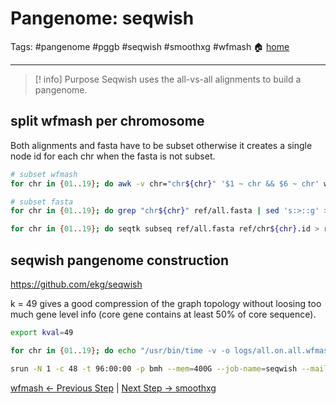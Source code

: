 # Pangenome: seqwish
Tags: #pangenome #pggb #seqwish #smoothxg #wfmash
🏠 [home](0.01_GitHub_PGGB.md)
***
> [! info] Purpose
> Seqwish uses the all-vs-all alignments to build a pangenome.

## split wfmash per chromosome

Both alignments and fasta have to be subset otherwise it creates a single node id for each chr when the fasta is not subset.

```bash
# subset wfmash
for chr in {01..19}; do awk -v chr="chr${chr}" '$1 ~ chr && $6 ~ chr' wfmash/all.on.all.wfmash_s10000p85n1.paf > wfmash/all.on.all.wfmash_s10000p85n1.chr${chr}.paf; done

# subset fasta
for chr in {01..19}; do grep "chr${chr}" ref/all.fasta | sed 's:>::g' > ref/chr${chr}.id; done

for chr in {01..19}; do seqtk subseq ref/all.fasta ref/chr${chr}.id > ref/chr${chr}.fasta; done
```

## seqwish pangenome construction

https://github.com/ekg/seqwish

k = 49 gives a good compression of the graph topology without loosing too much gene level info (core gene contains at least 50% of core sequence).

```bash
export kval=49

for chr in {01..19}; do echo "/usr/bin/time -v -o logs/all.on.all.wfmash_s10000p85n1.chr${chr}.seqwish_k${kval}.timelog seqwish -p wfmash/all.on.all.wfmash_s10000p85n1.chr${chr}.paf -s ref/chr${chr}.fasta -g seqwish/all.on.all.wfmash_s10000p85n1.chr${chr}.seqwish_k${kval}.gfa -t 48 -k ${kval} -P 2> logs/all.on.all.wfmash_s10000p85n1.chr${chr}.seqwish_k${kval}.err"; done > seqwish_commands.sh

srun -N 1 -c 48 -t 96:00:00 -p bmh --mem=400G --job-name=seqwish --mail-type=ALL --mail-user=ndcochetel@ucdavis.edu seqwish_commands.sh
```

[wfmash <- Previous Step](0.02_GitHub_PGGB_wfmash.md) | [Next Step -> smoothxg](0.04_GitHub_PGGB_smoothxg.md)
